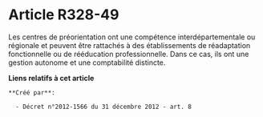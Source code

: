 # Article R328-49

Les centres de préorientation ont une compétence interdépartementale ou régionale et peuvent être rattachés à des
établissements de réadaptation fonctionnelle ou de rééducation professionnelle. Dans ce cas, ils ont une gestion autonome et
une comptabilité distincte.

**Liens relatifs à cet article**

	**Créé par**:

	  - Décret n°2012-1566 du 31 décembre 2012 - art. 8
